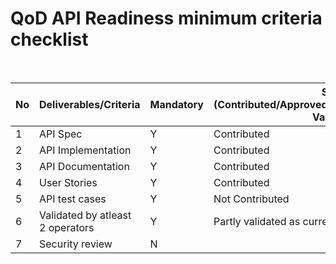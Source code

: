 # QoD API Readiness minimum criteria checklist

<br>

| No | Deliverables/Criteria            | Mandatory | Status (Contributed/Approved/Pending/Validated/Partly-Validated)|
|----|----------------------------------|-----------|----------------------------                         
|  1 |API Spec                          |   Y       | Contributed                |
|  2 |API Implementation                |   Y       | Contributed                |
|  3 |API Documentation                 |   Y       | Contributed                |
|  4 |User Stories                      |   Y       | Contributed                |
|  5 |API test cases                    |   Y       | Not Contributed            |
|  6 |Validated by atleast 2 operators  |   Y       | Partly validated as currently only validated by DT  |                                             
|  7 |Security review                   |   N       |                            |
